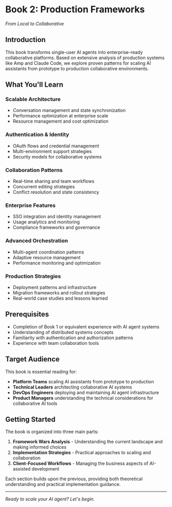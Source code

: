 # Book 2: Production Frameworks

*From Local to Collaborative*

## Introduction

This book transforms single-user AI agents into enterprise-ready collaborative platforms. Based on extensive analysis of production systems like Amp and Claude Code, we explore proven patterns for scaling AI assistants from prototype to production collaborative environments.

## What You'll Learn

### Scalable Architecture
- Conversation management and state synchronization
- Performance optimization at enterprise scale
- Resource management and cost optimization

### Authentication & Identity
- OAuth flows and credential management
- Multi-environment support strategies
- Security models for collaborative systems

### Collaboration Patterns
- Real-time sharing and team workflows
- Concurrent editing strategies
- Conflict resolution and state consistency

### Enterprise Features
- SSO integration and identity management
- Usage analytics and monitoring
- Compliance frameworks and governance

### Advanced Orchestration
- Multi-agent coordination patterns
- Adaptive resource management
- Performance monitoring and optimization

### Production Strategies
- Deployment patterns and infrastructure
- Migration frameworks and rollout strategies
- Real-world case studies and lessons learned

## Prerequisites

- Completion of Book 1 or equivalent experience with AI agent systems
- Understanding of distributed systems concepts
- Familiarity with authentication and authorization patterns
- Experience with team collaboration tools

## Target Audience

This book is essential reading for:
- **Platform Teams** scaling AI assistants from prototype to production
- **Technical Leaders** architecting collaborative AI systems
- **DevOps Engineers** deploying and maintaining AI agent infrastructure
- **Product Managers** understanding the technical considerations for collaborative AI tools

## Getting Started

The book is organized into three main parts:

1. **Framework Wars Analysis** - Understanding the current landscape and making informed choices
2. **Implementation Strategies** - Practical approaches to scaling and collaboration
3. **Client-Focused Workflows** - Managing the business aspects of AI-assisted development

Each section builds upon the previous, providing both theoretical understanding and practical implementation guidance.

---

*Ready to scale your AI agent? Let's begin.*